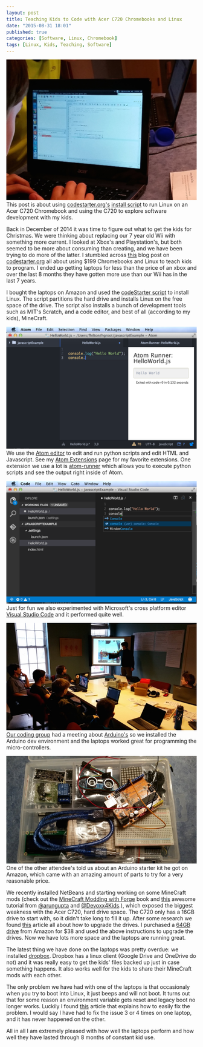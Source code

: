 ```yaml
---
layout: post
title: Teaching Kids to Code with Acer C720 Chromebooks and Linux
date: "2015-08-31 18:01"
published: true
categories: [Software, Linux, Chromebook]
tags: [Linux, Kids, Teaching, Software]
---
```


![Acer C720 for kids](/images/2015/08/AcerLaptop.jpg)
This post is about using [codestarter.org's](https://codestarter.org/) [install script](http://blog.codestarter.org/how-we-turn-199-chromebooks-into-ubuntu-based/) to run Linux on an Acer C720 Chromebook and using the C720 to explore software development with my kids.
<!--more-->


Back in December of 2014 it was time to figure out what to get the kids for Christmas.  We were thinking about replacing our 7 year old Wii with something more current.  I looked at Xbox's and Playstation's, but both seemed to be more about consuming than creating, and we have been trying to do more of the latter. I stumbled across [this](http://blog.codestarter.org/how-we-turn-199-chromebooks-into-ubuntu-based/) blog post on [codestarter.org](https://codestarter.org/) all about using $199 Chromebooks and Linux to teach kids to program.  I ended up getting laptops for less than the price of an xbox and over the last 8 months they have gotten more use than our Wii has in the last 7 years.


I bought the laptops on Amazon and used the [codeStarter script](https://github.com/codestarterorg/ubuntu-chromebook-installer) to install Linux.  The script partitions the hard drive and installs Linux on the free space of the drive.  The script also installs a bunch of development tools such as MIT's Scratch, and a code editor, and best of all (according to my kids), MineCraft.


![Atom Editor](/images/2015/06/Atom.png)
We use the [Atom editor](https://atom.io/) to edit and run python scripts and edit HTML and Javascript.  See my [Atom Extensions]({{site.baseurl}}/resources/atom-extensions.html) page for my favorite extensions. One extension we use a lot is [atom-runner](https://github.com/lsegal/atom-runner) which allows you to execute python scripts and see the output right inside of Atom.


![](/images/2015/06/VisualStudioCode.png)
Just for fun we also experimented with Microsoft's cross platform editor [Visual Studio Code](https://code.visualstudio.com/) and it performed quite well.


![](/images/2015/08/Arduino.jpg)
[Our coding group](http://augusta-polyglot.github.io) had a meeting about [Arduino's](http://augusta-polyglot.github.io/meeting/2015/04/16/Arduino-Sensors.html) so we installed the Arduino dev environment and the laptops worked great for programming the micro-controllers.  


![](/images/2015/08/ArduinoStarterKit.jpg)
One of the other attendee's told us about an Arduino starter kit he got on Amazon, which came with an amazing amount of parts to try for a very reasonable price.


We recently installed NetBeans and starting working on some MineCraft mods (check out the [MineCraft Modding with Forge](http://shop.oreilly.com/product/0636920036562.do) book and [this](https://github.com/devoxx4kids/materials/blob/master/workshops/minecraft/readme.asciidoc) awesome tutorial from [@arungupta](https://twitter.com/arungupta) and [@Devoxx4Kids](https://twitter.com/Devoxx4Kids).), which exposed the biggest weakness with the Acer C720, hard drive space.  The C720 only has a 16GB drive to start with, so it didn't take long to fill it up.  After some research we found [this](http://www.androidcentral.com/how-upgrade-ssd-your-acer-c720-chromebook) article all about how to upgrade the drives.  I purchased a [64GB drive](http://www.amazon.com/gp/product/B00LNF0UXS) from Amazon for $38 and used the above instructions to upgrade the drives.  Now we have lots more space and the laptops are running great.


The latest thing we have done on the laptops was pretty overdue: we installed [dropbox](https://www.dropbox.com).  Dropbox has a linux client (Google Drive and OneDrive do not) and it was really easy to get the kids' files backed up just in case something happens.  It also works well for the kids to share their MineCraft mods with each other.


The only problem we have had with one of the laptops is that occasionaly when you try to boot into Linux, it just beeps and will not boot.  It turns out that for some reason an environment variable gets reset and legacy boot no longer works.  Luckily I found [this](http://jrs-s.net/2014/04/01/restoring-legacy-boot-linux-boot-on-a-chromebook/) article that explains how to easily fix the problem.  I would say I have had to fix the issue 3 or 4 times on one laptop, and it has never happened on the other.


All in all I am extremely pleased with how well the laptops perform and how well they have lasted through 8 months of constant kid use.
